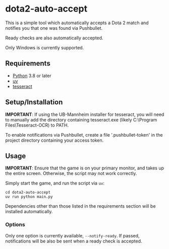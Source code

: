 # dota2-auto-accept

This is a simple tool which automatically accepts a Dota 2 match and notifies you that one was found via Pushbullet.

Ready checks are also automatically accepted.

Only Windows is currently supported.

## Requirements

* [Python](https://www.python.org/downloads/) 3.8 or later
* [uv](https://docs.astral.sh/uv/getting-started/installation/)
* [tesseract](https://github.com/UB-Mannheim/tesseract/wiki)

## Setup/Installation

**IMPORTANT**: If using the UB-Mannheim installer for tesseract, you will need to manually add the directory containing tesseract.exe (likely C:\Program Files\Tesseract-OCR) to PATH.

To enable notifications via Pushbullet, create a file '.pushbullet-token' in the project directory containing your access token.

## Usage

**IMPORTANT**: Ensure that the game is on your primary monitor, and takes up the entire screen. Otherwise, the script may not work correctly.

Simply start the game, and run the script via `uv`:

    cd dota2-auto-accept
    uv run python main.py

Dependencies other than those listed in the requirements section will be installed automatically.

### Options

Only one option is currently available, `--notify-ready`. If passed, notifications will be also be sent when a ready check is accepted.